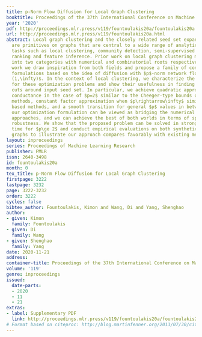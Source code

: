 ```yaml
---
title: p-Norm Flow Diffusion for Local Graph Clustering
booktitle: Proceedings of the 37th International Conference on Machine Learning
year: '2020'
pdf: http://proceedings.mlr.press/v119/fountoulakis20a/fountoulakis20a.pdf
url: http://proceedings.mlr.press/v119/fountoulakis20a.html
abstract: Local graph clustering and the closely related seed set expansion problem
  are primitives on graphs that are central to a wide range of analytic and learning
  tasks such as local clustering, community detection, semi-supervised learning, nodes
  ranking and feature inference. Prior work on local graph clustering mostly falls
  into two categories with numerical and combinatorial roots respectively, in this
  work we draw inspiration from both fields and propose a family of convex optimization
  formulations based on the idea of diffusion with $p$-norm network flow for $p\in
  (1,\infty)$. In the context of local clustering, we characterize the optimal solutions
  for these optimization problems and show their usefulness in finding low conductance
  cuts around input seed set. In particular, we achieve quadratic approximation of
  conductance in the case of $p=2$ similar to the Cheeger-type bounds of spectral
  methods, constant factor approximation when $p\rightarrow\infty$ similar to max-flow
  based methods, and a smooth transition for general $p$ values in between. Thus,
  our optimization formulation can be viewed as bridging the numerical and combinatorial
  approaches, and we can achieve the best of both worlds in terms of speed and noise
  robustness. We show that the proposed problem can be solved in strongly local running
  time for $p\ge 2$ and conduct empirical evaluations on both synthetic and real-world
  graphs to illustrate our approach compares favorably with existing methods.
layout: inproceedings
series: Proceedings of Machine Learning Research
publisher: PMLR
issn: 2640-3498
id: fountoulakis20a
month: 0
tex_title: p-Norm Flow Diffusion for Local Graph Clustering
firstpage: 3222
lastpage: 3232
page: 3222-3232
order: 3222
cycles: false
bibtex_author: Fountoulakis, Kimon and Wang, Di and Yang, Shenghao
author:
- given: Kimon
  family: Fountoulakis
- given: Di
  family: Wang
- given: Shenghao
  family: Yang
date: 2020-11-21
address: 
container-title: Proceedings of the 37th International Conference on Machine Learning
volume: '119'
genre: inproceedings
issued:
  date-parts:
  - 2020
  - 11
  - 21
extras:
- label: Supplementary PDF
  link: http://proceedings.mlr.press/v119/fountoulakis20a/fountoulakis20a-supp.pdf
# Format based on citeproc: http://blog.martinfenner.org/2013/07/30/citeproc-yaml-for-bibliographies/
---
```

